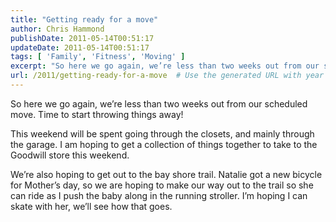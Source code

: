 ```yaml
---
title: "Getting ready for a move"
author: Chris Hammond
publishDate: 2011-05-14T00:51:17
updateDate: 2011-05-14T00:51:17
tags: [ 'Family', 'Fitness', 'Moving' ]
excerpt: "So here we go again, we’re less than two weeks out from our scheduled move. Time to start throwing things away!  This weekend will be spent going through the closets, and mainly through the garage. I am hoping to get a collection of things together to take to the Goodwill store this weekend.  We’re also hoping to get out to the bay shore trail. Natalie got a new bicycle for Mother’s day, so we are hoping to make our way out to the trail so she can ride as I push the baby along in the running stroller. I’m hoping I can skate with her, we’ll see how that goes."
url: /2011/getting-ready-for-a-move  # Use the generated URL with year
---
```

<p>So here we go again, we’re less than two weeks out from our scheduled move. Time to start throwing things away!</p>  <p>This weekend will be spent going through the closets, and mainly through the garage. I am hoping to get a collection of things together to take to the Goodwill store this weekend.</p>  <p>We’re also hoping to get out to the bay shore trail. Natalie got a new bicycle for Mother’s day, so we are hoping to make our way out to the trail so she can ride as I push the baby along in the running stroller. I’m hoping I can skate with her, we’ll see how that goes.</p>
